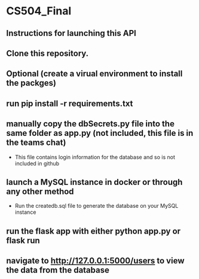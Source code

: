 # CS504_Final

## Instructions for launching this API

## Clone this repository. 

## Optional (create a virual environment to install the packges)

## run pip install -r requirements.txt

## manually copy the dbSecrets.py file into the same folder as app.py (not included, this file is in the teams chat)
- This file contains login information for the database and so is not included in github

## launch a MySQL instance in docker or through any other method
- Run the createdb.sql file to generate the database on your MySQL instance

## run the flask app with either python app.py or flask run

## navigate to http://127.0.0.1:5000/users to view the data from the database
